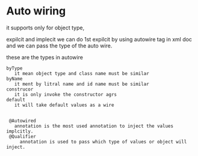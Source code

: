 # Auto wiring 
   
   it supports only for object type,
   
  expilcit and implecit
  we can do 1st expilcit by using autowire tag in xml doc
  and we can pass the type of the auto wire.
   
   these are the types in autowire
   
    byType
       it mean object type and class name must be similar
    byName
       it ment by litral name and id name must be similar 
    construcor
       it is only invoke the constructor agrs 
    default
       it will take default values as a wire
       
      
     @Autowired
       annotation is the most used annotation to inject the values implcitly.
     @Qualifier 
         annotation is used to pass which type of values or object will inject.
    	
    
    